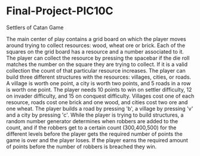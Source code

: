 # Final-Project-PIC10C
Settlers of Catan Game

The main center of play contains a grid board on which the player moves around trying to collect resources: wood, wheat
ore or brick. Each of the squares on the grid board has a resource and a number associated to it. The player can collect the resource by pressing the
spacebar if the die roll matches the number on the square they are trying to collect. If it is a valid collection the count of that particular
resource increases.
The player can build three different structures with the resources: villages, cities, or roads. A village is worth one point, a city is worth two points,
and 5 roads in a row is worth one point. The player needs 10 points to win on settler difficulty, 12 on invader difficulty, and 15 on conquest difficulty.
Villages cost one of each resource, roads cost one brick and one wood, and cities cost two ore and one wheat. The player builds a road by pressing 'b', a
village by pressing 'v' and a city by pressing 'c'.
While the player is trying to build structures, a random number generator determines when robbers are added to the count, and if the robbers get to a
certain count (300,400,500) for the different levels before the player gets the required number of points the game is over and the player loses. If the
player earns the required amount of points before the number of robbers is breached they win.
